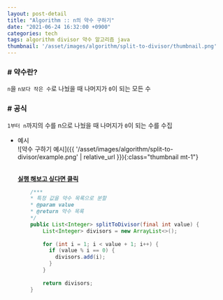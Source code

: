 ```yaml
---
layout: post-detail
title: "Algorithm :: n의 약수 구하기"
date: "2021-06-24 16:32:00 +0900"
categories: tech
tags: algorithm divisor 약수 알고리즘 java 
thumbnail: '/asset/images/algorithm/split-to-divisor/thumbnail.png'
---
```


### # 약수란?
`n`을 `n보다 작은 수`로 나눴을 때 나머지가 `0`이 되는 모든 수

### # 공식
`1부터 n`까지의 수를 n으로 나눴을 때 나머지가 `0`이 되는 수를 수집       

- 예시   
    ![약수 구하기 예시]({{ '/asset/images/algorithm/split-to-divisor/example.png' | relative_url }}){:class="thumbnail mt-1"}

    <br/>
    <a href="https://ideone.com/8fpcLO" target="_blank">
        <strong><i class="fas fa-play-circle"></i> 실행 해보고 싶다면 클릭</strong>
    </a>
    
    ```java
        /***
        * 특정 값을 약수 목록으로 분할
        * @param value
        * @return 약수 목록
        */
        public List<Integer> splitToDivisor(final int value) {
            List<Integer> divisors = new ArrayList<>();
            
            for (int i = 1; i < value + 1; i++) {
              if (value % i == 0) {
                divisors.add(i);
              }
            }
            
            return divisors;
        }
    ``` 
<br/>
<br/>
